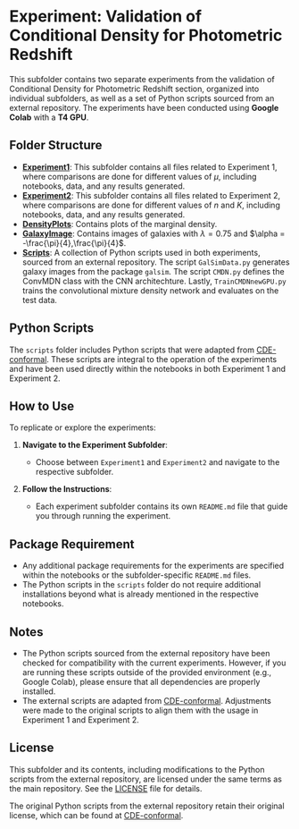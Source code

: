 # Experiment: Validation of Conditional Density for Photometric Redshift

This subfolder contains two separate experiments from the validation of Conditional Density for Photometric Redshift section, organized into individual subfolders, as well as a set of Python scripts sourced from an external repository. The experiments have been conducted using **Google Colab** with a **T4 GPU**.

## Folder Structure

- **[Experiment1](https://github.com/anirbanc96/ECMMD-CondTwoSamp/tree/main/Simulation%20Based%20Inference/SBI-Redshift/Experiment%201)**: This subfolder contains all files related to Experiment 1, where comparisons are done for different values of $\mu$, including notebooks, data, and any results generated.
- **[Experiment2](https://github.com/anirbanc96/ECMMD-CondTwoSamp/tree/main/Simulation%20Based%20Inference/SBI-Redshift/Experiment%202)**: This subfolder contains all files related to Experiment 2, where comparisons are done for different values of $n$ and $K$, including notebooks, data, and any results generated.
- **[DensityPlots](https://github.com/anirbanc96/ECMMD-CondTwoSamp/tree/main/Simulation%20Based%20Inference/SBI-Redshift/DensityPlots)**: Contains plots of the marginal density.
- **[GalaxyImage](https://github.com/anirbanc96/ECMMD-CondTwoSamp/tree/main/Simulation%20Based%20Inference/SBI-Redshift/GalaxyImage)**: Contains images of galaxies with $\lambda = 0.75$ and $\alpha = -\frac{\pi}{4},\frac{\pi}{4}$.
- **[Scripts](https://github.com/anirbanc96/ECMMD-CondTwoSamp/tree/main/Simulation%20Based%20Inference/SBI-Redshift/Scripts)**: A collection of Python scripts used in both experiments, sourced from an external repository. The script `GalSimData.py` generates galaxy images from the package `galsim`. The script `CMDN.py` defines the ConvMDN class with the CNN architechture. Lastly, `TrainCMDNnewGPU.py` trains the convolutional mixture density network and evaluates on the test data. 

## Python Scripts

The `scripts` folder includes Python scripts that were adapted from [CDE-conformal](https://github.com/zhao-david/CDE-conformal). These scripts are integral to the operation of the experiments and have been used directly within the notebooks in both Experiment 1 and Experiment 2.

## How to Use

To replicate or explore the experiments:

1. **Navigate to the Experiment Subfolder**:
    - Choose between `Experiment1` and `Experiment2` and navigate to the respective subfolder.

2. **Follow the Instructions**:
    - Each experiment subfolder contains its own `README.md` file that guide you through running the experiment.

## Package Requirement

- Any additional package requirements for the experiments are specified within the notebooks or the subfolder-specific `README.md` files.
- The Python scripts in the `scripts` folder do not require additional installations beyond what is already mentioned in the respective notebooks.

## Notes

- The Python scripts sourced from the external repository have been checked for compatibility with the current experiments. However, if you are running these scripts outside of the provided environment (e.g., Google Colab), please ensure that all dependencies are properly installed.
- The external scripts are adapted from [CDE-conformal](https://github.com/zhao-david/CDE-conformal). Adjustments were made to the original scripts to align them with the usage in Experiment 1 and Experiment 2. 

## License

This subfolder and its contents, including modifications to the Python scripts from the external repository, are licensed under the same terms as the main repository. See the [LICENSE](../../LICENSE) file for details.

The original Python scripts from the external repository retain their original license, which can be found at [CDE-conformal](https://github.com/zhao-david/CDE-conformal).
